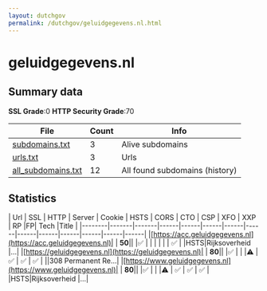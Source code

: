 ```yaml
---
layout: dutchgov
permalink: /dutchgov/geluidgegevens.nl.html
---
```



# geluidgegevens.nl
## Summary data


**SSL Grade**:0
**HTTP Security Grade**:70


| File       | Count | Info |
|------------|-------|------|
|[subdomains.txt](/data/geluidgegevens.nl/subdomains.txt)|3|Alive subdomains|
|[urls.txt](/data/geluidgegevens.nl/urls.txt)|3|Urls|
|[all_subdomains.txt](/data/geluidgegevens.nl/all_subdomains.txt)|12|All found subdomains (history)|


## Statistics


| Url | SSL | HTTP | Server | Cookie | HSTS | CORS | CTO | CSP | XFO | XXP | RP |FP| Tech |Title |
|--------|-------|-------|------|------|------|------|------|------|------|------|------|------|------|
|[https://acc.geluidgegevens.nl](https://acc.geluidgegevens.nl)| | **50**|| |:white_check_mark: | | | | | | :white_check_mark: | |HSTS|Rijksoverheid |...|
|[https://geluidgegevens.nl](https://geluidgegevens.nl)| | **80**|| |:white_check_mark: | | |:warning: | :white_check_mark: | :white_check_mark: | :white_check_mark: | ||308 Permanent Re...|
|[https://www.geluidgegevens.nl](https://www.geluidgegevens.nl)| | **80**|| |:white_check_mark: | | |:warning: | :white_check_mark: | :white_check_mark: | :white_check_mark: | |HSTS|Rijksoverheid |...|